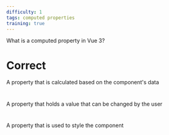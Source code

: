 ```yaml
---
difficulty: 1
tags: computed properties
training: true
---
```


What is a computed property in Vue 3?

# Correct

A property that is calculated based on the component's data

#

A property that holds a value that can be changed by the user

#

A property that is used to style the component